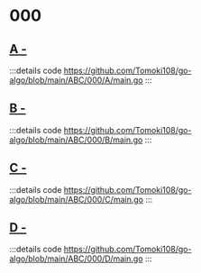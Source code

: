 # 000

## [A - ](https://atcoder.jp/contests/abc000/tasks/abc000_a)

:::details code
https://github.com/Tomoki108/go-algo/blob/main/ABC/000/A/main.go
:::

## [B - ](https://atcoder.jp/contests/abc000/tasks/abc000_b)

:::details code
https://github.com/Tomoki108/go-algo/blob/main/ABC/000/B/main.go
:::

## [C - ](https://atcoder.jp/contests/abc000/tasks/abc000_c)

:::details code
https://github.com/Tomoki108/go-algo/blob/main/ABC/000/C/main.go
:::

## [D - ](https://atcoder.jp/contests/abc000/tasks/abc000_d)

:::details code
https://github.com/Tomoki108/go-algo/blob/main/ABC/000/D/main.go
:::

